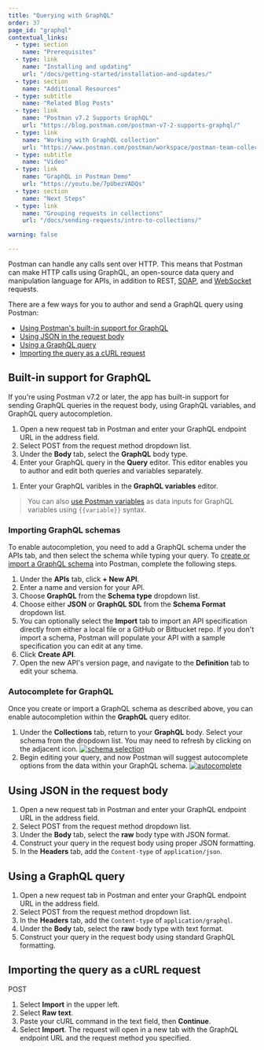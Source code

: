 ```yaml
---
title: "Querying with GraphQL"
order: 37
page_id: "graphql"
contextual_links:
  - type: section
    name: "Prerequisites"
  - type: link
    name: "Installing and updating"
    url: "/docs/getting-started/installation-and-updates/"
  - type: section
    name: "Additional Resources"
  - type: subtitle
    name: "Related Blog Posts"
  - type: link
    name: "Postman v7.2 Supports GraphQL"
    url: "https://blog.postman.com/postman-v7-2-supports-graphql/"
  - type: link
    name: "Working with GraphQL collection"
    url: "https://www.postman.com/postman/workspace/postman-team-collections/collection/1559645-c0dd3eb3-5258-4ddd-a6e4-2780c5212e33?ctx=documentation"
  - type: subtitle
    name: "Video"
  - type: link
    name: "GraphQL in Postman Demo"
    url: "https://youtu.be/7pUbezVADQs"
  - type: section
    name: "Next Steps"
  - type: link
    name: "Grouping requests in collections"
    url: "/docs/sending-requests/intro-to-collections/"

warning: false

---
```


Postman can handle any calls sent over HTTP. This means that Postman can make HTTP calls using GraphQL, an open-source data query and manipulation language for APIs, in addition to REST, [SOAP](/docs/sending-requests/supported-api-frameworks/making-soap-requests/), and [WebSocket](/docs/sending-requests/supported-api-frameworks/websocket/) requests.

There are a few ways for you to author and send a GraphQL query using Postman:

* [Using Postman's built-in support for GraphQL](#built-in-support-for-graphql)
* [Using JSON in the request body](#using-json-in-the-request-body)
* [Using a GraphQL query](#using-a-graphql-query)
* [Importing the query as a cURL request](#importing-the-query-as-a-curl-request)

## Built-in support for GraphQL

If you're using Postman v7.2 or later, the app has built-in support for sending GraphQL queries in the request body, using GraphQL variables, and GraphQL query autocompletion.

1. Open a new request tab in Postman and enter your GraphQL endpoint URL in the address field.
1. Select POST from the request method dropdown list.
1. Under the **Body** tab, select the **GraphQL** body type.
1. Enter your GraphQL query in the **Query** editor. This editor enables you to author and edit both queries and variables separately.

  <!-- TODO: screenshot -->

1. Enter your GraphQL varibles in the **GraphQL variables** editor.

> You can also [use Postman variables](/docs/sending-requests/variables/) as data inputs for GraphQL variables using `{{variable}}` syntax.

<!-- TODO: screenshot -->

### Importing GraphQL schemas

To enable autocompletion, you need to add a GraphQL schema under the APIs tab, and then select the schema while typing your query. To [create or import a GraphQL schema](/docs/designing-and-developing-your-api/the-api-workflow/) into Postman, complete the following steps.

1. Under the **APIs** tab, click **+ New API**.
1. Enter a name and version for your API.
1. Choose **GraphQL** from the **Schema type** dropdown list.
1. Choose either **JSON** or **GraphQL SDL** from the **Schema Format** dropdown list.
1. You can optionally select the **Import** tab to import an API specification directly from either a local file or a GitHub or Bitbucket repo. If you don't import a schema, Postman will populate your API with a sample specification you can edit at any time.
1. Click **Create API**.
1. Open the new API's version page, and navigate to the **Definition** tab to edit your schema.

<!-- TODO: screenshot -->

### Autocomplete for GraphQL

Once you create or import a GraphQL schema as described above, you can enable autocompletion within the **GraphQL** query editor.

1. Under the **Collections** tab, return to your **GraphQL** body. Select your schema from the dropdown list. You may need to refresh by clicking on the adjacent icon.
  [![schema selection](https://i.imgur.com/bhesWgs.png)](https://i.imgur.com/bhesWgs.png)
1. Begin editing your query, and now Postman will suggest autocomplete options from the data within your GraphQL schema.
  [![autocomplete](https://i.imgur.com/Ai5cW4q.png)](https://i.imgur.com/Ai5cW4q.png)

<!-- TODO: screenshots -->

## Using JSON in the request body

1. Open a new request tab in Postman and enter your GraphQL endpoint URL in the address field.
1. Select POST from the request method dropdown list.
1. Under the **Body** tab, select the **raw** body type with JSON format. <!-- TODO: reword -->
1. Construct your query in the request body using proper JSON formatting.
1. In the **Headers** tab, add the `Content-type` of `application/json`.

<!-- TODO: screenshot -->

## Using a GraphQL query

1. Open a new request tab in Postman and enter your GraphQL endpoint URL in the address field.
1. Select POST from the request method dropdown list.
1. In the **Headers** tab, add the `Content-type` of `application/graphql`.
1. Under the **Body** tab, select the **raw** body type with text format. <!-- TODO: reword -->
1. Construct your query in the request body using standard GraphQL formatting.

<!-- TODO: screenshot -->

## Importing the query as a cURL request

POST

1. Select **Import** in the upper left.
1. Select **Raw text**.
1. Paste your cURL command in the text field, then **Continue**.
1. Select **Import**. The request will open in a new tab with the GraphQL endpoint URL and the request method you specified.

<!-- TODO: screenshot -->
